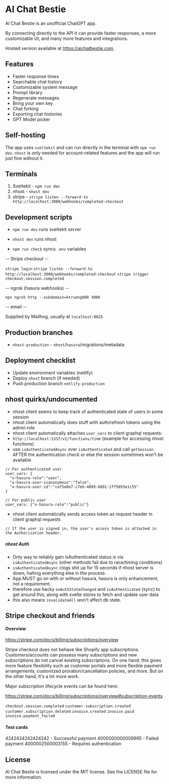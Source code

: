 # AI Chat Bestie

AI Chat Bestie is an unofficial ChatGPT app.

By connecting directly to the API it can provide faster responses, a more customizable UI, and many more features and integrations.

Hosted version available at https://aichatbestie.com.

## Features

- Faster response times
- Searchable chat history
- Customizable system message
- Prompt library
- Regenerate messages
- Bring your own key
- Chat forking
- Exporting chat histories
- GPT Model picker

## Self-hosting

The app uses `sveltekit` and can run directly in the terminal with `npm run dev`. `nhost` is only needed for account-related features and the app will run just fine without it.

## Terminals

1. Sveltekit - `npm run dev`
2. nhost - `nhost dev`
3. stripe - `stripe listen --forward-to http://localhost:3000/webhooks/completed-checkout`

## Development scripts

- `npm run dev` runs sveltekit server
- `nhost dev` runs nhost

- `npm run check` syncs `.env` variables

-- Stripe checkout --

`stripe login`
`stripe listen --forward-to http://localhost:3000/webhooks/completed-checkout`
`stripe trigger checkout.session.completed`

-- ngrok (hasura webhooks) --

`npx ngrok http --subdomain=ktruong008 3000`

-- email --

Supplied by Mailhog, usually at `localhost:8025`

## Production branches

- `nhost-production` - `nhost`/`hasura`/migrations/metadata

## Deployment checklist

- Update environment variables (netlify)
- Deploy `nhost` branch (if needed)
- Push production branch `netlify-production`

## nhost quirks/undocumented

- nhost client seems to keep track of authenticated state of users in some session
- nhost client automatically does stuff with auth/refresh tokens using the admin role
- nhost client automatically attaches `user_vars` to client graphql requests:
- `http://localhost:1337/v1/functions/time` (example for accessing nhost functions)
- use `isAuthenticatedAsync` over `isAuthenticated` and call `getSession` AFTER the authentication check or else the session sometimes won't be available

```
// For authenticated user
user_vars: {
  "x-hasura-role":"user",
  "x-hasura-user-isanonymous":"false",
  "x-hasura-user-id":"cef5e0e7-c7eb-4099-b891-1ff5055e1c55"
}

// For public user
user_vars: {"x-hasura-role":"public"}
```

- nhost client automatically sends access token as request header in client graphql requests

```
// If the user is signed in, the user's access token is attached in the Authorization header.

```

##### nhost Auth

- Only way to reliably gain isAuthenticated status is via `isAuthenticatedAsync` (other methods fail due to race/timing conditions)
- `isAuthenticatedAsync` clogs shit up for 15 seconds if nhost server is down, halting everything else in the process.
- App MUST go on with or without hasura, hasura is only enhancement, not a requirement.
- therefore use hacky `onAuthStateChanged` and `isAuthenticated` (sync) to get around this, along with svelte stores to fetch and update user data
- this also means `invalidateAll` won't affect db state.

## Stripe checkout and friends

#### Overview

https://stripe.com/docs/billing/subscriptions/overview

Stripe checkout does not behave like Shopify app subscriptions. Customers/accounts can possess many subscriptions and new subscriptions do not cancel existing subscriptions. On one hand, this gives more feature flexibility such as customer portals and more flexible payment arrangements, customized proration/cancellation policies, and more. But on the other hand, it's a lot more work.

Major subscription lifecycle events can be found here:

https://stripe.com/docs/billing/subscriptions/overview#subscription-events

`checkout.session.completed`
`customer.subscription.created`
`customer.subscription.deleted`
`invoice.created`
`invoice.paid`
`invoice.payment_failed`

#### Test cards

4242424242424242 - Successful payment
4000000000009995 - Failed payment
4000002500003155 - Requires authentication

## License

AI Chat Bestie is licensed under the MIT license. See the LICENSE file for more information.

